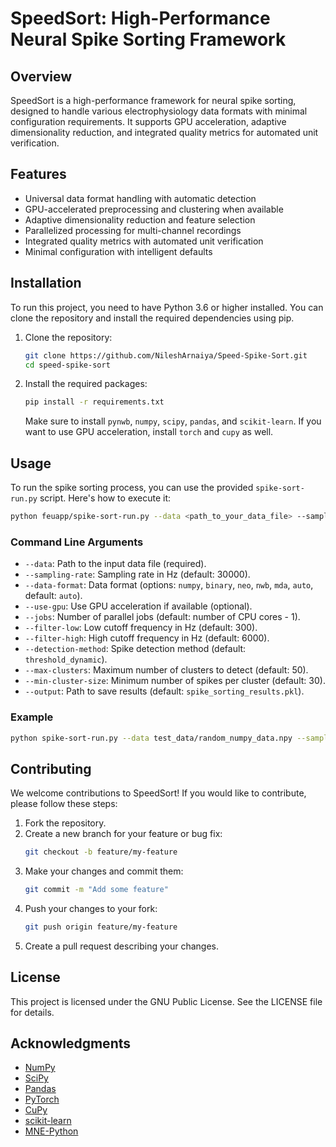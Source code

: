 # SpeedSort: High-Performance Neural Spike Sorting Framework

## Overview

SpeedSort is a high-performance framework for neural spike sorting, designed to handle various electrophysiology data formats with minimal configuration requirements. It supports GPU acceleration, adaptive dimensionality reduction, and integrated quality metrics for automated unit verification.

## Features

- Universal data format handling with automatic detection
- GPU-accelerated preprocessing and clustering when available
- Adaptive dimensionality reduction and feature selection
- Parallelized processing for multi-channel recordings
- Integrated quality metrics with automated unit verification
- Minimal configuration with intelligent defaults

## Installation

To run this project, you need to have Python 3.6 or higher installed. You can clone the repository and install the required dependencies using pip.

1. Clone the repository:
   ```bash
   git clone https://github.com/NileshArnaiya/Speed-Spike-Sort.git
   cd speed-spike-sort
   ```

2. Install the required packages:
   ```bash
   pip install -r requirements.txt
   ```

   Make sure to install `pynwb`, `numpy`, `scipy`, `pandas`, and `scikit-learn`. If you want to use GPU acceleration, install `torch` and `cupy` as well.

## Usage

To run the spike sorting process, you can use the provided `spike-sort-run.py` script. Here's how to execute it:

```bash
python feuapp/spike-sort-run.py --data <path_to_your_data_file> --sampling-rate <sampling_rate> --data-format <data_format>
```

### Command Line Arguments

- `--data`: Path to the input data file (required).
- `--sampling-rate`: Sampling rate in Hz (default: 30000).
- `--data-format`: Data format (options: `numpy`, `binary`, `neo`, `nwb`, `mda`, `auto`, default: `auto`).
- `--use-gpu`: Use GPU acceleration if available (optional).
- `--jobs`: Number of parallel jobs (default: number of CPU cores - 1).
- `--filter-low`: Low cutoff frequency in Hz (default: 300).
- `--filter-high`: High cutoff frequency in Hz (default: 6000).
- `--detection-method`: Spike detection method (default: `threshold_dynamic`).
- `--max-clusters`: Maximum number of clusters to detect (default: 50).
- `--min-cluster-size`: Minimum number of spikes per cluster (default: 30).
- `--output`: Path to save results (default: `spike_sorting_results.pkl`).

### Example

```bash
python spike-sort-run.py --data test_data/random_numpy_data.npy --sampling-rate 30000 --max-clusters 5 --data-format nwb
```

## Contributing

We welcome contributions to SpeedSort! If you would like to contribute, please follow these steps:

1. Fork the repository.
2. Create a new branch for your feature or bug fix:
   ```bash
   git checkout -b feature/my-feature
   ```
3. Make your changes and commit them:
   ```bash
   git commit -m "Add some feature"
   ```
4. Push your changes to your fork:
   ```bash
   git push origin feature/my-feature
   ```
5. Create a pull request describing your changes.

## License

This project is licensed under the GNU Public License. See the LICENSE file for details.

## Acknowledgments

- [NumPy](https://numpy.org/)
- [SciPy](https://www.scipy.org/)
- [Pandas](https://pandas.pydata.org/)
- [PyTorch](https://pytorch.org/)
- [CuPy](https://cupy.chainer.org/)
- [scikit-learn](https://scikit-learn.org/stable/)
- [MNE-Python](https://mne.tools/stable/index.html)
